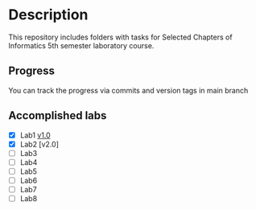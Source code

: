# Description

This repository includes folders with tasks for Selected Chapters of Informatics 5th semester laboratory course.

## Progress

You can track the progress via commits and version tags in main branch

## Accomplished labs

- [X] Lab1 [v1.0](f8fd61c51d044fdadc4a9e56907c17517fea133c)
- [X] Lab2 [v2.0]
- [ ] Lab3
- [ ] Lab4
- [ ] Lab5
- [ ] Lab6
- [ ] Lab7
- [ ] Lab8

